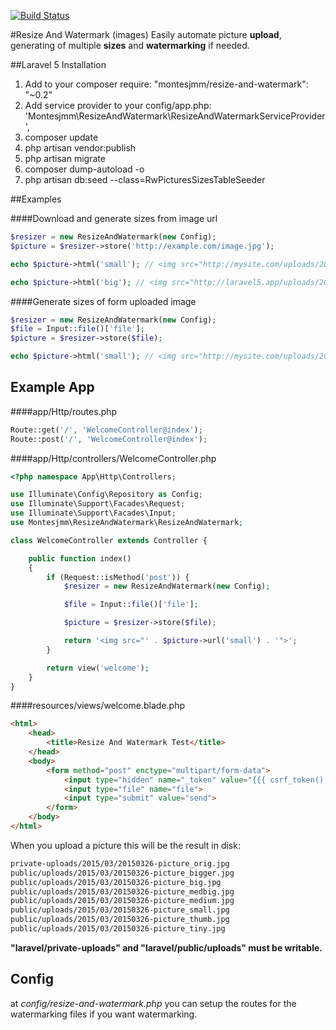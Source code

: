 [![Build Status](https://travis-ci.org/montes/resize-and-watermark.svg)](https://travis-ci.org/montes/resize-and-watermark)

#Resize And Watermark (images)
Easily automate picture **upload**, generating of multiple **sizes** and **watermarking** if needed.

##Laravel 5 Installation

1. Add to your composer require: "montesjmm/resize-and-watermark": "~0.2"
2. Add service provider to your config/app.php: 'Montesjmm\ResizeAndWatermark\ResizeAndWatermarkServiceProvider',
3. composer update
4. php artisan vendor:publish
5. php artisan migrate
6. composer dump-autoload -o
7. php artisan db:seed --class=RwPicturesSizesTableSeeder

##Examples

####Download and generate sizes from image url
```php
$resizer = new ResizeAndWatermark(new Config);
$picture = $resizer->store('http://example.com/image.jpg');

echo $picture->html('small'); // <img src="http://mysite.com/uploads/2015/03/20150327-picture_small.jpg">

echo $picture->html('big'); // <img src="http://laravel5.app/uploads/2015/03/20150327-picture_big.jpg">
```

####Generate sizes of form uploaded image
```php
$resizer = new ResizeAndWatermark(new Config);
$file = Input::file()['file'];
$picture = $resizer->store($file);

echo $picture->html('small'); // <img src="http://mysite.com/uploads/2015/03/20150327-picture_small.jpg">
```

## Example App

####app/Http/routes.php
```php
Route::get('/', 'WelcomeController@index');
Route::post('/', 'WelcomeController@index');
```
####app/Http/controllers/WelcomeController.php
```php
<?php namespace App\Http\Controllers;

use Illuminate\Config\Repository as Config;
use Illuminate\Support\Facades\Request;
use Illuminate\Support\Facades\Input;
use Montesjmm\ResizeAndWatermark\ResizeAndWatermark;

class WelcomeController extends Controller {

	public function index()
	{
		if (Request::isMethod('post')) {
			$resizer = new ResizeAndWatermark(new Config);

			$file = Input::file()['file'];

			$picture = $resizer->store($file);

			return '<img src="' . $picture->url('small') . '">';
		}

		return view('welcome');
	}
}
```
####resources/views/welcome.blade.php
```html
<html>
	<head>
		<title>Resize And Watermark Test</title>
	</head>
	<body>
		<form method="post" enctype="multipart/form-data">
			<input type="hidden" name="_token" value="{{{ csrf_token() }}}">
			<input type="file" name="file">
			<input type="submit" value="send">
		</form>
	</body>
</html>
```

When you upload a picture this will be the result in disk:
```bash
private-uploads/2015/03/20150326-picture_orig.jpg
public/uploads/2015/03/20150326-picture_bigger.jpg
public/uploads/2015/03/20150326-picture_big.jpg
public/uploads/2015/03/20150326-picture_medbig.jpg
public/uploads/2015/03/20150326-picture_medium.jpg
public/uploads/2015/03/20150326-picture_small.jpg
public/uploads/2015/03/20150326-picture_thumb.jpg
public/uploads/2015/03/20150326-picture_tiny.jpg
```

**"laravel/private-uploads" and "laravel/public/uploads" must be writable.**


## Config
at _config/resize-and-watermark.php_ you can setup the routes for the watermarking files if you want watermarking.

